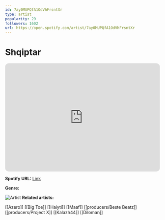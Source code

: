 ```yaml
---
id: 7ay0MUPQfA1OdVhFrsntXr
type: artist
popularity: 29
followers: 1602
url: https://open.spotify.com/artist/7ay0MUPQfA1OdVhFrsntXr
---
```

# Shqiptar

<iframe style="border-radius:12px" src="https://open.spotify.com/embed/artist/7ay0MUPQfA1OdVhFrsntXr" width="100%" height="352" frameBorder="0" allowfullscreen="" allow="autoplay; clipboard-write; encrypted-media; fullscreen; picture-in-picture" loading="lazy"></iframe>

**Spotify URL:** [Link](https://open.spotify.com/artist/7ay0MUPQfA1OdVhFrsntXr)

**Genre:** 

![Artist](https://i.scdn.co/image/ab6761610000e5eb9754fa82e2f579b9b679668e)
**Related artists:**

[[Azero]]
[[Big Toe]]
[[Haiyti]]
[[Maaf]]
[[producers/Beste Beatz]]
[[producers/Project X]]
[[Kalazh44]]
[[Diloman]]
